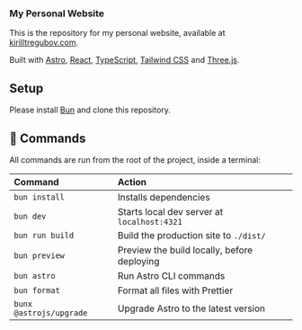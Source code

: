 ### My Personal Website

This is the repository for my personal website, available at [kirilltregubov.com](https://kirilltregubov.com).

Built with [Astro](https://astro.build/), [React](https://react.dev/), [TypeScript](https://www.typescriptlang.org/), [Tailwind CSS](https://tailwindcss.com/) and [Three.js](https://threejs.org/).

## Setup

Please install [Bun](https://bun.sh/) and clone this repository.

## 🧞 Commands

All commands are run from the root of the project, inside a terminal:

| Command                 | Action                                      |
| :---------------------- | :------------------------------------------ |
| `bun install`           | Installs dependencies                       |
| `bun dev`               | Starts local dev server at `localhost:4321` |
| `bun run build`         | Build the production site to `./dist/`      |
| `bun preview`           | Preview the build locally, before deploying |
| `bun astro`             | Run Astro CLI commands                      |
| `bun format`            | Format all files with Prettier              |
| `bunx @astrojs/upgrade` | Upgrade Astro to the latest version         |
